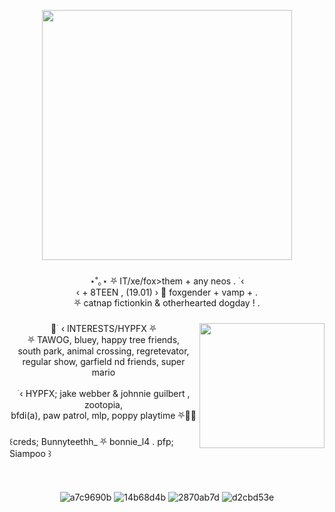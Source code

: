 <div align="center">
  <img height="15" src="https://gifcity.carrd.co/assets/images/gallery45/8805551b.gif?v=26dffab5"  />
</div>

###

<div align="center">
     <img height="400" src="https://cdn.discordapp.com/attachments/1149675345436479512/1225508951592800356/111111111.png?ex=66216326&is=660eee26&hm=298f169e9304b475f6423463a3f013d448283c0834b59243a78b6b1c1d253068&"  />

###

<p align="center">⋆˚｡⋆ ⛧ IT/xe/fox>them + any neos  . ࣪ ‹<br> ‹ + 8TEEN , (19.01) › 🌙 foxgender + vamp + .<br>⛧ catnap fictionkin & otherhearted dogday ! .</p>

###

<img align="right" height="200" src="https://cdn.discordapp.com/attachments/1149675345436479512/1226859596035919972/412412121.png?ex=66264d09&is=6613d809&hm=9eaea775471debc60a5e73025420831177bda4a0313101390953ba666b711710&"  />
</div>

###
<p align="center">🐾 ࣪ ‹ INTERESTS/HYPFX ⛧<br>⛧ TAWOG, bluey, happy tree friends, <br> south park, animal crossing, regretevator, <br>regular show, garfield nd friends, super mario<br><br> ࣪ ‹ HYPFX; jake webber & johnnie guilbert , zootopia, <br>bfdi(a), paw patrol, mlp, poppy playtime ⛧🌙💤 </p>

###

<p align="left">꒰creds; Bunnyteethh_ ⛧ bonnie_l4 . pfp; Siampoo ꒱ </p>

###

<div align="center">
  <img height="15" src="https://gifcity.carrd.co/assets/images/gallery45/8805551b.gif?v=26dffab5"  />
</div>


<div align="center"> 

![a7c9690b](https://github.com/slutcorpses/slutcorpses/assets/113836721/6bfdf38f-c112-4a7e-bb5f-804cdb707cb1)
![14b68d4b](https://github.com/slutcorpses/slutcorpses/assets/113836721/0eac292f-06f0-40ec-8c23-22d00b262d0a)
![2870ab7d](https://github.com/slutcorpses/slutcorpses/assets/113836721/36f40845-e65c-401f-b8b0-02b2ff9446e2)
![d2cbd53e](https://github.com/slutcorpses/slutcorpses/assets/113836721/e6ba87a9-1d8d-4d8f-8c91-f19fb8d89a0d)



###
